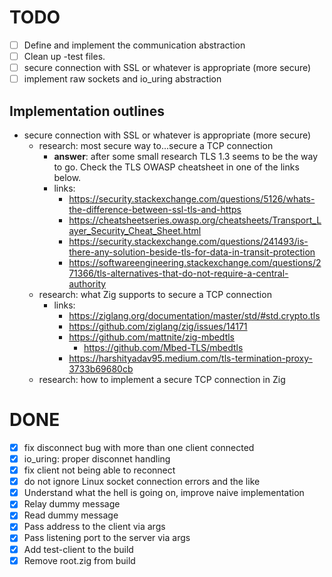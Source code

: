 # TODO

- [ ] Define and implement the communication abstraction
- [ ] Clean up -test files.
- [ ] secure connection with SSL or whatever is appropriate (more secure)
- [ ] implement raw sockets and io_uring abstraction

## Implementation outlines

- secure connection with SSL or whatever is appropriate (more secure)
    - research: most secure way to...secure a TCP connection
        - **answer**: after some small research TLS 1.3 seems to be the way to go. Check the TLS OWASP cheatsheet in one of the links below.
        - links:
            - https://security.stackexchange.com/questions/5126/whats-the-difference-between-ssl-tls-and-https
            - https://cheatsheetseries.owasp.org/cheatsheets/Transport_Layer_Security_Cheat_Sheet.html
            - https://security.stackexchange.com/questions/241493/is-there-any-solution-beside-tls-for-data-in-transit-protection
            - https://softwareengineering.stackexchange.com/questions/271366/tls-alternatives-that-do-not-require-a-central-authority
    - research: what Zig supports to secure a TCP connection
        - links:
            - https://ziglang.org/documentation/master/std/#std.crypto.tls
            - https://github.com/ziglang/zig/issues/14171
            - https://github.com/mattnite/zig-mbedtls
                - https://github.com/Mbed-TLS/mbedtls
            - https://harshityadav95.medium.com/tls-termination-proxy-3733b69680cb
    - research: how to implement a secure TCP connection in Zig

# DONE

- [x] fix disconnect bug with more than one client connected
- [x] io_uring: proper disconnet handling
- [x] fix client not being able to reconnect
- [x] do not ignore Linux socket connection errors and the like
- [x] Understand what the hell is going on, improve naive implementation
- [x] Relay dummy message
- [x] Read dummy message
- [x] Pass address to the client via args
- [x] Pass listening port to the server via args
- [x] Add test-client to the build
- [x] Remove root.zig from build
